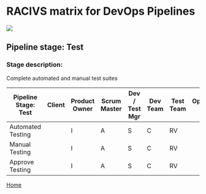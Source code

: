 # __RACIVS matrix for DevOps Pipelines__   

<img src="https://user-images.githubusercontent.com/10748736/112030685-6c81be80-8b32-11eb-94b8-c2c01b8f4581.png">

## __Pipeline stage:__  Test  
### __Stage description:__  
Complete automated and manual test suites

| Pipeline Stage:<br>Test  | Client  | Product Owner | Scrum Master  | Dev / Test Mgr  | Dev Team  | Test Team | Operations Team 
|--------------------------|-------- | ------------- | ------------- |---------------- |---------- |---------- |---------------- |
| Automated Testing        |         |I              |A              |S                |C          |RV         |                 |
| Manual Testing           |         |I              |A              |S                |C          |RV         |                 |
| Approve Testing          |         |I              |A              |S                |C          |RV         |                 |
  
  
[Home](../index.md)  
